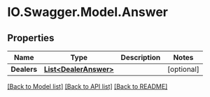 # IO.Swagger.Model.Answer
## Properties

Name | Type | Description | Notes
------------ | ------------- | ------------- | -------------
**Dealers** | [**List&lt;DealerAnswer&gt;**](DealerAnswer.md) |  | [optional] 

[[Back to Model list]](../README.md#documentation-for-models) [[Back to API list]](../README.md#documentation-for-api-endpoints) [[Back to README]](../README.md)

